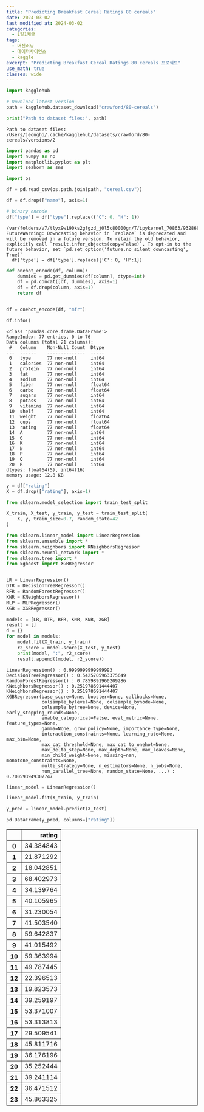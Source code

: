 ```yaml
---
title: "Predicting Breakfast Cereal Ratings 80 cereals"
date: 2024-03-02
last_modified_at: 2024-03-02
categories:
  - 1일1케글
tags:
  - 머신러닝
  - 데이터사이언스
  - kaggle
excerpt: "Predicting Breakfast Cereal Ratings 80 cereals 프로젝트"
use_math: true
classes: wide
---
```

```python
import kagglehub

# Download latest version
path = kagglehub.dataset_download("crawford/80-cereals")

print("Path to dataset files:", path)
```

    Path to dataset files: /Users/jeongho/.cache/kagglehub/datasets/crawford/80-cereals/versions/2



```python
import pandas as pd
import numpy as np
import matplotlib.pyplot as plt
import seaborn as sns

import os

df = pd.read_csv(os.path.join(path, "cereal.csv"))
```


```python
df = df.drop(["name"], axis=1)
```


```python
# binary encode
df["type"] = df["type"].replace({"C": 0, "H": 1})
```

    /var/folders/v7/tlyx9w190ks2gfgzd_j0l5c80000gn/T/ipykernel_70863/932868930.py:2: FutureWarning: Downcasting behavior in `replace` is deprecated and will be removed in a future version. To retain the old behavior, explicitly call `result.infer_objects(copy=False)`. To opt-in to the future behavior, set `pd.set_option('future.no_silent_downcasting', True)`
      df['type'] = df['type'].replace({'C': 0, 'H':1})



```python
def onehot_encode(df, column):
    dummies = pd.get_dummies(df[column], dtype=int)
    df = pd.concat([df, dummies], axis=1)
    df = df.drop(column, axis=1)
    return df


df = onehot_encode(df, "mfr")
```


```python
df.info()
```

    <class 'pandas.core.frame.DataFrame'>
    RangeIndex: 77 entries, 0 to 76
    Data columns (total 21 columns):
     #   Column    Non-Null Count  Dtype  
    ---  ------    --------------  -----  
     0   type      77 non-null     int64  
     1   calories  77 non-null     int64  
     2   protein   77 non-null     int64  
     3   fat       77 non-null     int64  
     4   sodium    77 non-null     int64  
     5   fiber     77 non-null     float64
     6   carbo     77 non-null     float64
     7   sugars    77 non-null     int64  
     8   potass    77 non-null     int64  
     9   vitamins  77 non-null     int64  
     10  shelf     77 non-null     int64  
     11  weight    77 non-null     float64
     12  cups      77 non-null     float64
     13  rating    77 non-null     float64
     14  A         77 non-null     int64  
     15  G         77 non-null     int64  
     16  K         77 non-null     int64  
     17  N         77 non-null     int64  
     18  P         77 non-null     int64  
     19  Q         77 non-null     int64  
     20  R         77 non-null     int64  
    dtypes: float64(5), int64(16)
    memory usage: 12.8 KB



```python
y = df["rating"]
X = df.drop(["rating"], axis=1)
```


```python
from sklearn.model_selection import train_test_split

X_train, X_test, y_train, y_test = train_test_split(
    X, y, train_size=0.7, random_state=42
)
```


```python
from sklearn.linear_model import LinearRegression
from sklearn.ensemble import *
from sklearn.neighbors import KNeighborsRegressor
from sklearn.neural_network import *
from sklearn.tree import *
from xgboost import XGBRegressor


LR = LinearRegression()
DTR = DecisionTreeRegressor()
RFR = RandomForestRegressor()
KNR = KNeighborsRegressor()
MLP = MLPRegressor()
XGB = XGBRegressor()
```


```python
models = [LR, DTR, RFR, KNR, KNR, XGB]
result = []
d = {}
for model in models:
    model.fit(X_train, y_train)
    r2_score = model.score(X_test, y_test)
    print(model, ":", r2_score)
    result.append((model, r2_score))
```

    LinearRegression() : 0.9999999999999993
    DecisionTreeRegressor() : 0.5425705963375649
    RandomForestRegressor() : 0.7859891960209286
    KNeighborsRegressor() : 0.251978691444407
    KNeighborsRegressor() : 0.251978691444407
    XGBRegressor(base_score=None, booster=None, callbacks=None,
                 colsample_bylevel=None, colsample_bynode=None,
                 colsample_bytree=None, device=None, early_stopping_rounds=None,
                 enable_categorical=False, eval_metric=None, feature_types=None,
                 gamma=None, grow_policy=None, importance_type=None,
                 interaction_constraints=None, learning_rate=None, max_bin=None,
                 max_cat_threshold=None, max_cat_to_onehot=None,
                 max_delta_step=None, max_depth=None, max_leaves=None,
                 min_child_weight=None, missing=nan, monotone_constraints=None,
                 multi_strategy=None, n_estimators=None, n_jobs=None,
                 num_parallel_tree=None, random_state=None, ...) : 0.700593949307747



```python
linear_model = LinearRegression()

linear_model.fit(X_train, y_train)

y_pred = linear_model.predict(X_test)
```


```python
pd.DataFrame(y_pred, columns=["rating"])
```




<div>
<style scoped>
    .dataframe tbody tr th:only-of-type {
        vertical-align: middle;
    }

    .dataframe tbody tr th {
        vertical-align: top;
    }

    .dataframe thead th {
        text-align: right;
    }
</style>
<table border="1" class="dataframe">
  <thead>
    <tr style="text-align: right;">
      <th></th>
      <th>rating</th>
    </tr>
  </thead>
  <tbody>
    <tr>
      <th>0</th>
      <td>34.384843</td>
    </tr>
    <tr>
      <th>1</th>
      <td>21.871292</td>
    </tr>
    <tr>
      <th>2</th>
      <td>18.042851</td>
    </tr>
    <tr>
      <th>3</th>
      <td>68.402973</td>
    </tr>
    <tr>
      <th>4</th>
      <td>34.139764</td>
    </tr>
    <tr>
      <th>5</th>
      <td>40.105965</td>
    </tr>
    <tr>
      <th>6</th>
      <td>31.230054</td>
    </tr>
    <tr>
      <th>7</th>
      <td>41.503540</td>
    </tr>
    <tr>
      <th>8</th>
      <td>59.642837</td>
    </tr>
    <tr>
      <th>9</th>
      <td>41.015492</td>
    </tr>
    <tr>
      <th>10</th>
      <td>59.363994</td>
    </tr>
    <tr>
      <th>11</th>
      <td>49.787445</td>
    </tr>
    <tr>
      <th>12</th>
      <td>22.396513</td>
    </tr>
    <tr>
      <th>13</th>
      <td>19.823573</td>
    </tr>
    <tr>
      <th>14</th>
      <td>39.259197</td>
    </tr>
    <tr>
      <th>15</th>
      <td>53.371007</td>
    </tr>
    <tr>
      <th>16</th>
      <td>53.313813</td>
    </tr>
    <tr>
      <th>17</th>
      <td>29.509541</td>
    </tr>
    <tr>
      <th>18</th>
      <td>45.811716</td>
    </tr>
    <tr>
      <th>19</th>
      <td>36.176196</td>
    </tr>
    <tr>
      <th>20</th>
      <td>35.252444</td>
    </tr>
    <tr>
      <th>21</th>
      <td>39.241114</td>
    </tr>
    <tr>
      <th>22</th>
      <td>36.471512</td>
    </tr>
    <tr>
      <th>23</th>
      <td>45.863325</td>
    </tr>
  </tbody>
</table>
</div>




```python

```
